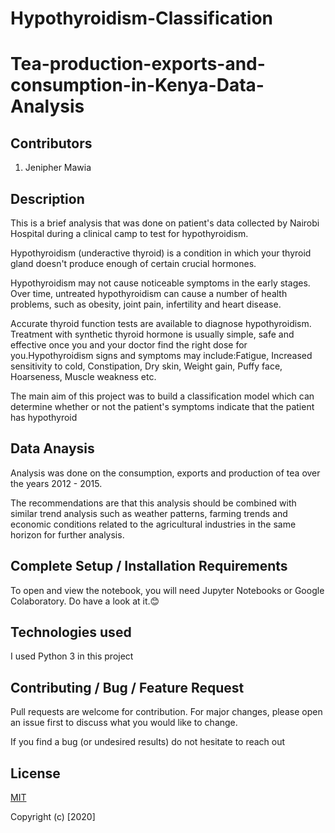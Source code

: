 # Hypothyroidism-Classification

# Tea-production-exports-and-consumption-in-Kenya-Data-Analysis


## Contributors
1. Jenipher Mawia

## Description
This is a brief analysis that was done on patient's data collected by Nairobi Hospital during a clinical camp to test for hypothyroidism. 


Hypothyroidism (underactive thyroid) is a condition in which your thyroid gland doesn't produce enough of certain crucial hormones.

Hypothyroidism may not cause noticeable symptoms in the early stages. Over time, untreated hypothyroidism can cause a number of health problems, such as obesity, joint pain, infertility and heart disease.

Accurate thyroid function tests are available to diagnose hypothyroidism. Treatment with synthetic thyroid hormone is usually simple, safe and effective once you and your doctor find the right dose for you.Hypothyroidism signs and symptoms may include:Fatigue, Increased sensitivity to cold, Constipation, Dry skin, Weight gain, Puffy face, Hoarseness, 
Muscle weakness etc.

The main aim of this project was to build a classification model which can determine whether or not the patient's symptoms indicate that the patient has hypothyroid

## Data Anaysis
Analysis was done on the consumption, exports and production of tea over the years 2012 - 2015. 



The recommendations are that this analysis should be combined with similar trend analysis such as weather patterns, farming trends and economic conditions related to the agricultural industries in the same horizon for further analysis.


## Complete Setup / Installation Requirements
To open and view the notebook, you will need Jupyter Notebooks or Google Colaboratory. Do have a look at it.😊

## Technologies used
I used Python 3 in this project

## Contributing / Bug / Feature Request
Pull requests are welcome for contribution. For major changes, please open an issue first to discuss what you would like to change.

If you find a bug (or undesired results) do not hesitate to reach out


## License
[MIT](https://github.com/dspt5-Team2-moringaschool/Tea-production-exports-and-consumption-in-Kenya-Data-Analysis/blob/master/LICENSE)


Copyright (c) [2020] 









